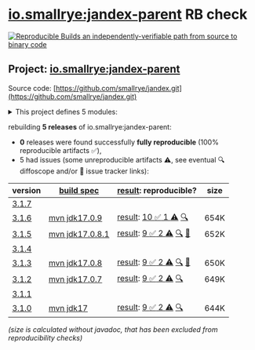 [io.smallrye:jandex-parent](https://central.sonatype.com/artifact/io.smallrye/jandex-parent/versions) RB check
=======

[![Reproducible Builds](https://reproducible-builds.org/images/logos/rb.svg) an independently-verifiable path from source to binary code](https://reproducible-builds.org/)

## Project: [io.smallrye:jandex-parent](https://central.sonatype.com/artifact/io.smallrye/jandex-parent/versions)

Source code: [https://github.com/smallrye/jandex.git](https://github.com/smallrye/jandex.git)

<details><summary>This project defines 5 modules:</summary>

* [io.smallrye:jandex](https://central.sonatype.com/artifact/io.smallrye/jandex/3.1.6)
* [io.smallrye:jandex-maven-plugin](https://central.sonatype.com/artifact/io.smallrye/jandex-maven-plugin/3.1.6)
* [io.smallrye:jandex-parent](https://central.sonatype.com/artifact/io.smallrye/jandex-parent/3.1.6)
* [io.smallrye:jandex-release](https://central.sonatype.com/artifact/io.smallrye/jandex-release/3.1.6)
* [io.smallrye:jandex-test-data](https://central.sonatype.com/artifact/io.smallrye/jandex-test-data/3.1.6)
</details>

rebuilding **5 releases** of io.smallrye:jandex-parent:
- **0** releases were found successfully **fully reproducible** (100% reproducible artifacts :white_check_mark:),
- 5 had issues (some unreproducible artifacts :warning:, see eventual :mag: diffoscope and/or :memo: issue tracker links):

| version | [build spec](/BUILDSPEC.md) | [result](https://reproducible-builds.org/docs/jvm/): reproducible? | size |
| -- | --------- | ------ | -- |
| [3.1.7](https://central.sonatype.com/artifact/io.smallrye/jandex/3.1.7/pom) | | | |
| [3.1.6](https://central.sonatype.com/artifact/io.smallrye/jandex-parent/3.1.6/pom) | [mvn jdk17.0.9](jandex-3.1.6.buildspec) | [result](jandex-parent-3.1.6.buildinfo): [10 :white_check_mark:  1 :warning:](jandex-parent-3.1.6.buildcompare) [:mag:](jandex-parent-3.1.6.diffoscope) | 654K |
| [3.1.5](https://central.sonatype.com/artifact/io.smallrye/jandex-parent/3.1.5/pom) | [mvn jdk17.0.8.1](jandex-3.1.5.buildspec) | [result](jandex-parent-3.1.5.buildinfo): [9 :white_check_mark:  2 :warning:](jandex-parent-3.1.5.buildcompare) [:mag:](jandex-parent-3.1.5.diffoscope) [:memo:](https://github.com/smallrye/smallrye-parent/pull/420) | 652K |
| [3.1.4](https://central.sonatype.com/artifact/io.smallrye/jandex-parent/3.1.4/pom) | | | |
| [3.1.3](https://central.sonatype.com/artifact/io.smallrye/jandex-parent/3.1.3/pom) | [mvn jdk17.0.8](jandex-3.1.3.buildspec) | [result](jandex-parent-3.1.3.buildinfo): [9 :white_check_mark:  2 :warning:](jandex-parent-3.1.3.buildcompare) [:mag:](jandex-parent-3.1.3.diffoscope) [:memo:](https://github.com/smallrye/smallrye-parent/pull/420) | 650K |
| [3.1.2](https://central.sonatype.com/artifact/io.smallrye/jandex-parent/3.1.2/pom) | [mvn jdk17.0.7](jandex-3.1.2.buildspec) | [result](jandex-parent-3.1.2.buildinfo): [9 :white_check_mark:  2 :warning:](jandex-parent-3.1.2.buildcompare) [:mag:](jandex-parent-3.1.2.diffoscope) | 649K |
| [3.1.1](https://central.sonatype.com/artifact/io.smallrye/jandex-parent/3.1.1/pom) | | | |
| [3.1.0](https://central.sonatype.com/artifact/io.smallrye/jandex-parent/3.1.0/pom) | [mvn jdk17](jandex-3.1.0.buildspec) | [result](jandex-parent-3.1.0.buildinfo): [9 :white_check_mark:  2 :warning:](jandex-parent-3.1.0.buildcompare) [:mag:](jandex-parent-3.1.0.diffoscope) | 644K |

<i>(size is calculated without javadoc, that has been excluded from reproducibility checks)</i>

